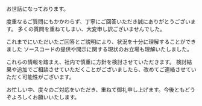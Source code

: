 お世話になっております。

度重なるご質問にもかかわらず、丁寧にご回答いただき誠にありがとうございます。
多くの質問を重ねてしまい、大変申し訳ございませんでした。

これまでにいただいたご回答とご説明により、状況を十分に理解することができました
ソースコードの提供や開示に関する現状のお立場も理解いたしました。

これらの情報を踏まえ、社内で慎重に方針を検討させていただきます。
検討結果や追加でご相談させていただくことがございましたら、改めてご連絡させていただく可能性がございます。

お忙しい中、度々のご対応をいただき、重ねて御礼申し上げます。今後ともどうぞよろしくお願いいたします。
